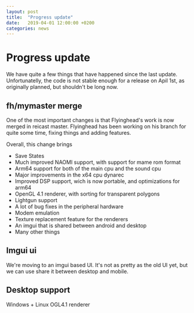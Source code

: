 ```yaml
---
layout: post
title:  "Progress update"
date:   2019-04-01 12:00:00 +0200
categories: news
---
```


Progress update
===

We have quite a few things that have happened since the last update. Unfortunatelly, the code is not stable enough for a release on Apil 1st, as originally planned, but shouldn't be long now.

fh/mymaster merge
---
One of the most important changes is that Flyinghead's work is now merged in reicast master. Flyinghead has been working
on his branch for quite some time, fixing things and adding features. 

Overall, this change brings

- Save States
- Much improved NAOMI support, with support for mame rom format
- Arm64 support for both of the main cpu and the sound cpu
- Major improvements in the x64 cpu dynarec
- Improved DSP support, wich is now portable, and optimizations for arm64
- OpenGL 4.1 renderer, with sorting for transparent polygons
- Lightgun support
- A lot of bug fixes in the peripheral hardware
- Modem emulation
- Texture replacement feature for the renderers
- An imgui that is shared between android and desktop
- Many other things


Imgui ui
---
We're moving to an imgui based UI. It's not as pretty as the old UI yet, but we can use share it between desktop and mobile.


Desktop support
---
Windows + Linux
OGL4.1 renderer
